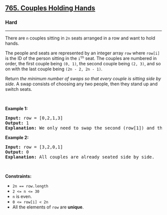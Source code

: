 <h2><a href="https://leetcode.com/problems/couples-holding-hands/">765. Couples Holding Hands</a></h2><h3>Hard</h3><hr><div><p>There are <code>n</code> couples sitting in <code>2n</code> seats arranged in a row and want to hold hands.</p>

<p>The people and seats are represented by an integer array <code>row</code> where <code>row[i]</code> is the ID of the person sitting in the <code>i<sup>th</sup></code> seat. The couples are numbered in order, the first couple being <code>(0, 1)</code>, the second couple being <code>(2, 3)</code>, and so on with the last couple being <code>(2n - 2, 2n - 1)</code>.</p>

<p>Return <em>the minimum number of swaps so that every couple is sitting side by side</em>. A swap consists of choosing any two people, then they stand up and switch seats.</p>

<p>&nbsp;</p>
<p><strong>Example 1:</strong></p>

<pre><strong>Input:</strong> row = [0,2,1,3]
<strong>Output:</strong> 1
<strong>Explanation:</strong> We only need to swap the second (row[1]) and third (row[2]) person.
</pre>

<p><strong>Example 2:</strong></p>

<pre><strong>Input:</strong> row = [3,2,0,1]
<strong>Output:</strong> 0
<strong>Explanation:</strong> All couples are already seated side by side.
</pre>

<p>&nbsp;</p>
<p><strong>Constraints:</strong></p>

<ul>
	<li><code>2n == row.length</code></li>
	<li><code>2 &lt;= n &lt;= 30</code></li>
	<li><code>n</code> is even.</li>
	<li><code>0 &lt;= row[i] &lt; 2n</code></li>
	<li>All the elements of <code>row</code> are <strong>unique</strong>.</li>
</ul>
</div>